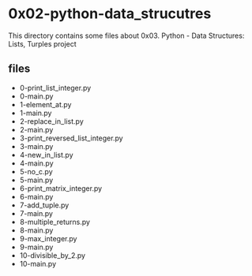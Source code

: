 # 0x02-python-data_strucutres

This directory contains some files about 0x03. Python - Data Structures: Lists, Turples project

## files

* 0-print_list_integer.py
* 0-main.py
* 1-element_at.py
* 1-main.py
* 2-replace_in_list.py
* 2-main.py
* 3-print_reversed_list_integer.py
* 3-main.py
* 4-new_in_list.py
* 4-main.py
* 5-no_c.py
* 5-main.py
* 6-print_matrix_integer.py
* 6-main.py
* 7-add_tuple.py
* 7-main.py
* 8-multiple_returns.py
* 8-main.py
* 9-max_integer.py
* 9-main.py
* 10-divisible_by_2.py
* 10-main.py
